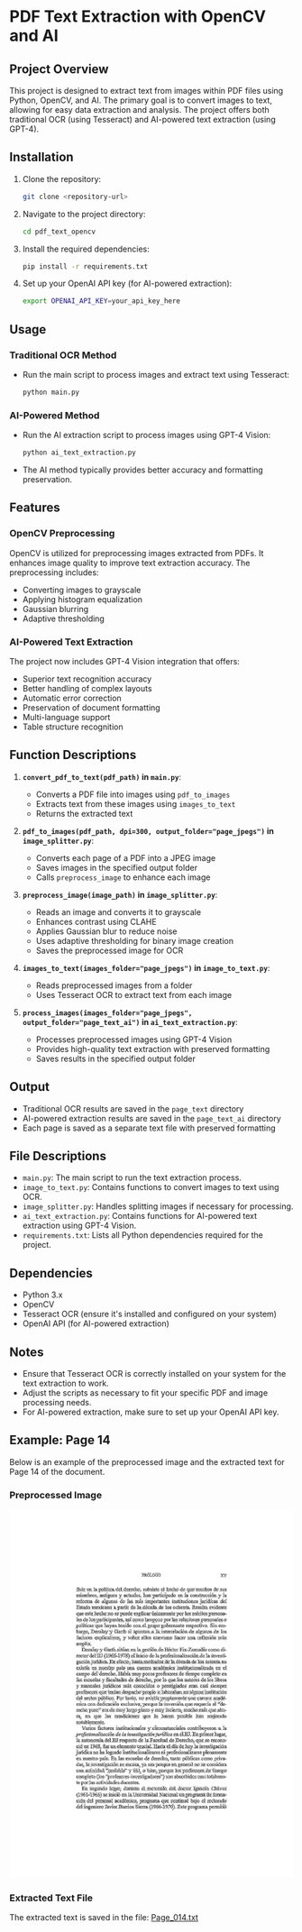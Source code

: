 # PDF Text Extraction with OpenCV and AI

## Project Overview
This project is designed to extract text from images within PDF files using Python, OpenCV, and AI. The primary goal is to convert images to text, allowing for easy data extraction and analysis. The project offers both traditional OCR (using Tesseract) and AI-powered text extraction (using GPT-4).

## Installation
1. Clone the repository:
   ```bash
   git clone <repository-url>
   ```
2. Navigate to the project directory:
   ```bash
   cd pdf_text_opencv
   ```
3. Install the required dependencies:
   ```bash
   pip install -r requirements.txt
   ```
4. Set up your OpenAI API key (for AI-powered extraction):
   ```bash
   export OPENAI_API_KEY=your_api_key_here
   ```

## Usage
### Traditional OCR Method
- Run the main script to process images and extract text using Tesseract:
  ```bash
  python main.py
  ```

### AI-Powered Method
- Run the AI extraction script to process images using GPT-4 Vision:
  ```bash
  python ai_text_extraction.py
  ```
- The AI method typically provides better accuracy and formatting preservation.

## Features

### OpenCV Preprocessing
OpenCV is utilized for preprocessing images extracted from PDFs. It enhances image quality to improve text extraction accuracy. The preprocessing includes:
- Converting images to grayscale
- Applying histogram equalization
- Gaussian blurring
- Adaptive thresholding

### AI-Powered Text Extraction
The project now includes GPT-4 Vision integration that offers:
- Superior text recognition accuracy
- Better handling of complex layouts
- Automatic error correction
- Preservation of document formatting
- Multi-language support
- Table structure recognition

## Function Descriptions

1. **`convert_pdf_to_text(pdf_path)` in `main.py`**:
   - Converts a PDF file into images using `pdf_to_images`
   - Extracts text from these images using `images_to_text`
   - Returns the extracted text

2. **`pdf_to_images(pdf_path, dpi=300, output_folder="page_jpegs")` in `image_splitter.py`**:
   - Converts each page of a PDF into a JPEG image
   - Saves images in the specified output folder
   - Calls `preprocess_image` to enhance each image

3. **`preprocess_image(image_path)` in `image_splitter.py`**:
   - Reads an image and converts it to grayscale
   - Enhances contrast using CLAHE
   - Applies Gaussian blur to reduce noise
   - Uses adaptive thresholding for binary image creation
   - Saves the preprocessed image for OCR

4. **`images_to_text(images_folder="page_jpegs")` in `image_to_text.py`**:
   - Reads preprocessed images from a folder
   - Uses Tesseract OCR to extract text from each image

5. **`process_images(images_folder="page_jpegs", output_folder="page_text_ai")` in `ai_text_extraction.py`**:
   - Processes preprocessed images using GPT-4 Vision
   - Provides high-quality text extraction with preserved formatting
   - Saves results in the specified output folder

## Output
- Traditional OCR results are saved in the `page_text` directory
- AI-powered extraction results are saved in the `page_text_ai` directory
- Each page is saved as a separate text file with preserved formatting

## File Descriptions
- `main.py`: The main script to run the text extraction process.
- `image_to_text.py`: Contains functions to convert images to text using OCR.
- `image_splitter.py`: Handles splitting images if necessary for processing.
- `ai_text_extraction.py`: Contains functions for AI-powered text extraction using GPT-4 Vision.
- `requirements.txt`: Lists all Python dependencies required for the project.

## Dependencies
- Python 3.x
- OpenCV
- Tesseract OCR (ensure it's installed and configured on your system)
- OpenAI API (for AI-powered extraction)

## Notes
- Ensure that Tesseract OCR is correctly installed on your system for the text extraction to work.
- Adjust the scripts as necessary to fit your specific PDF and image processing needs.
- For AI-powered extraction, make sure to set up your OpenAI API key.

## Example: Page 14

Below is an example of the preprocessed image and the extracted text for Page 14 of the document.

### Preprocessed Image
![Page 14 Preprocessed](page_jpegs/Page_014_preprocessed.jpeg)

### Extracted Text File
The extracted text is saved in the file: [Page_014.txt](page_text/Page_014.txt)
